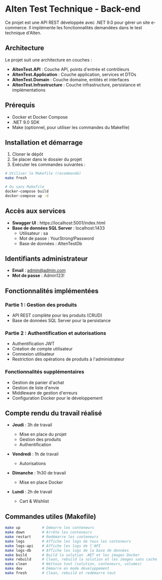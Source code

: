 # Alten Test Technique - Back-end

Ce projet est une API REST développée avec .NET 9.0 pour gérer un site e-commerce. Il implémente les fonctionnalités demandées dans le test technique d'Alten.

## Architecture

Le projet suit une architecture en couches :
- **AltenTest.API** : Couche API, points d'entrée et contrôleurs
- **AltenTest.Application** : Couche application, services et DTOs
- **AltenTest.Domain** : Couche domaine, entités et interfaces
- **AltenTest.Infrastructure** : Couche infrastructure, persistance et implémentations

## Prérequis

- Docker et Docker Compose
- .NET 9.0 SDK
- Make (optionnel, pour utiliser les commandes du Makefile)

## Installation et démarrage

1. Cloner le dépôt
2. Se placer dans le dossier du projet
3. Exécuter les commandes suivantes :

```bash
# Utiliser le Makefile (recommandé)
make fresh

# Ou sans Makefile
docker-compose build
docker-compose up -d
```

## Accès aux services

- **Swagger UI** : https://localhost:5001/index.html
- **Base de données SQL Server** : localhost:1433
  - Utilisateur : sa
  - Mot de passe : YourStrong!Password
  - Base de données : AltenTestDb

## Identifiants administrateur

- **Email** : admin@admin.com
- **Mot de passe** : Admin123!

## Fonctionnalités implémentées

### Partie 1 : Gestion des produits
- API REST complète pour les produits (CRUD)
- Base de données SQL Server pour la persistance

### Partie 2 : Authentification et autorisations
- Authentification JWT
- Création de compte utilisateur
- Connexion utilisateur
- Restriction des opérations de produits à l'administrateur

### Fonctionnalités supplémentaires
- Gestion de panier d'achat
- Gestion de liste d'envie
- Middleware de gestion d'erreurs
- Configuration Docker pour le développement

## Compte rendu du travail réalisé

- **Jeudi** : 3h de travail
  - Mise en place du projet
  - Gestion des produits
  - Authentification

- **Vendredi** : 1h de travail
  - Autorisations

- **Dimanche** : 1h30 de travail
  - Mise en place Docker

- **Lundi** : 2h de travail
  - Cart & Wishlist

## Commandes utiles (Makefile)

```bash
make up          # Démarre les conteneurs
make down        # Arrête les conteneurs
make restart     # Redémarre les conteneurs
make logs        # Affiche les logs de tous les conteneurs
make logs-api    # Affiche les logs de l'API
make logs-db     # Affiche les logs de la base de données
make build       # Build la solution .NET et les images Docker
make rebuild     # Clean, rebuild la solution et les images sans cache
make clean       # Nettoie tout (solution, conteneurs, volumes)
make dev         # Démarre en mode développement
make fresh       # Clean, rebuild et redémarre tout
``` 